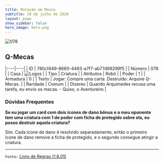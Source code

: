 ```yaml
---
title: Mutação em Massa
subtitle: 10 de julho de 2020
layout: page
show_sidebar: false
hero_image: hero.png
---
```


![078](https://cdn.keyforgegame.com/media/card_front/pt/479_078_CQQM4V78JPQQ_pt.png)

## Q-Mecas

|----|----|
| ID | 780cf449-8660-4493-a7f7-ab77d99299f5 |
| Número | 078 |
| Casa | ![Logos](https://archonarcana.com/images/thumb/c/ce/Logos.png/22px-Logos.png "Logos") |
| Tipo | Criatura |
| Atributos | Robô |
| Poder | 1 |
| Armadura | 0 |
| Texto | Jogar: Compre uma carta.   Destruído: Arquive Q-Mecas. |
| Raridade | Comum |
| Dizeres | Quando Arquimedes recusa uma tarefa,   eu envio os mecas. - Quixo, o Aventureiro |

### Dúvidas Frequentes

**Se eu jogar um card com dois ícones de dano bônus e o meu
oponente tem uma criatura com 1 de poder com ficha de protegido
sobre ela, eu posso destruir aquela criatura?**

Sim. Cada ícone de dano é resolvido separadamente, então o primeiro
ícone de dano remove a ficha de protegido, e o segundo consegue
atingir a criatura.

<hr/>

`Fonte:` [Livro de Regras (1.6.01)](https://drive.google.com/open?id=1YNhLKUC0xfriiMwFYpDu1Go3zPJw6gYo)
